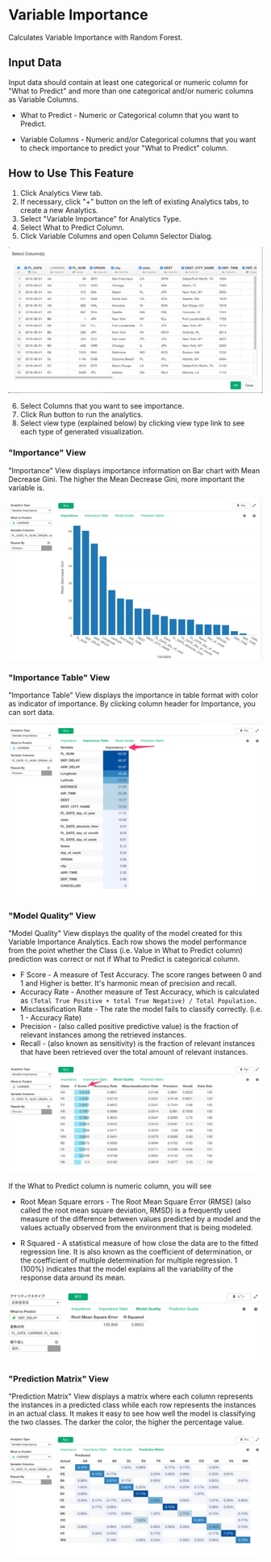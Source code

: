 # Variable Importance

Calculates Variable Importance with Random Forest.

## Input Data
Input data should contain at least one categorical or numeric column for "What to Predict" and more than one categorical and/or numeric columns as Variable Columns.

  * What to Predict - Numeric or Categorical column that you want to Predict.
  
  * Variable Columns - Numeric and/or Categorical columns that you want to check importance to predict your "What to Predict" column.

## How to Use This Feature
1. Click Analytics View tab.
2. If necessary, click "+" button on the left of existing Analytics tabs, to create a new Analytics.
3. Select "Variable Importance" for Analytics Type.
4. Select What to Predict Column.
5. Click Variable Columns and open Column Selector Dialog.

![](images/var_importance_column_select.png)

6. Select Columns that you want to see importance.
7. Click Run button to run the analytics.
8. Select view type (explained below) by clicking view type link to see each type of generated visualization.

### "Importance" View
"Importance" View displays importance information on Bar chart with Mean Decrease Gini. The higher the Mean Decrease Gini, more important the variable is. 

![](images/var_importance.png)

### "Importance Table" View
"Importance Table" View displays the importance in table format with color as indicator of importance. By clicking column header for Importance, you can sort data.

![](images/var_importance_table.png)

### "Model Quality" View
"Model Quality" View displays the quality of the model created for this Variable Importance Analytics. Each row shows the model performance from the point whether the Class (i.e. Value in What to Predict column) prediction was correct or not if What to Predict is categorical column.

- F Score - A measure of Test Accuracy. The score ranges between 0 and 1 and Higher is better.  It's harmonic mean of precision and recall.
- Accuracy Rate - Another measure of Test Accuracy, which is calculated as `(Total True Positive + total True Negative) / Total Population.`
- Misclassification Rate - The rate the model fails to classify correctly. (i.e. 1 - Accuracy Rate)
- Precision - (also called positive predictive value) is the fraction of relevant instances among the retrieved instances.
- Recall -  (also known as sensitivity) is the fraction of relevant instances that have been retrieved over the total amount of relevant instances.


![](images/var_importance_model_quality.png)

If the What to Predict column is numeric column, you will see


- Root Mean Square errors - The Root Mean Square Error (RMSE) (also called the root mean square deviation, RMSD) is a frequently used measure of the difference between values predicted by a model and the values actually observed from the environment that is being modeled.

- R Squared - A statistical measure of how close the data are to the fitted regression line. It is also known as the coefficient of determination, or the coefficient of multiple determination for multiple regression. 1 (100%) indicates that the model explains all the variability of the response data around its mean.


![](images/var_importance_table_numeric.png)


### "Prediction Matrix" View
"Prediction Matrix" View displays a matrix where each column represents the instances in a predicted class while each row represents the instances in an actual class. It makes it easy to see how well the model is classifying the two classes. The darker the color, the higher the percentage value.

![](images/var_importance_prediction_matrix.png)
